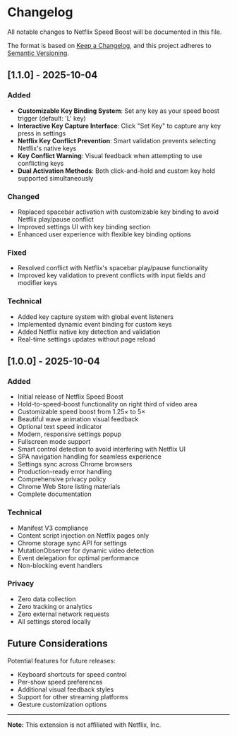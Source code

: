 # Changelog

All notable changes to Netflix Speed Boost will be documented in this file.

The format is based on [Keep a Changelog](https://keepachangelog.com/en/1.0.0/),
and this project adheres to [Semantic Versioning](https://semver.org/spec/v2.0.0.html).

## [1.1.0] - 2025-10-04

### Added
- **Customizable Key Binding System**: Set any key as your speed boost trigger (default: 'L' key)
- **Interactive Key Capture Interface**: Click "Set Key" to capture any key press in settings
- **Netflix Key Conflict Prevention**: Smart validation prevents selecting Netflix's native keys
- **Key Conflict Warning**: Visual feedback when attempting to use conflicting keys
- **Dual Activation Methods**: Both click-and-hold and custom key hold supported simultaneously

### Changed
- Replaced spacebar activation with customizable key binding to avoid Netflix play/pause conflict
- Improved settings UI with key binding section
- Enhanced user experience with flexible key binding options

### Fixed
- Resolved conflict with Netflix's spacebar play/pause functionality
- Improved key validation to prevent conflicts with input fields and modifier keys

### Technical
- Added key capture system with global event listeners
- Implemented dynamic event binding for custom keys
- Added Netflix native key detection and validation
- Real-time settings updates without page reload

## [1.0.0] - 2025-10-04

### Added
- Initial release of Netflix Speed Boost
- Hold-to-speed-boost functionality on right third of video area
- Customizable speed boost from 1.25× to 5×
- Beautiful wave animation visual feedback
- Optional text speed indicator
- Modern, responsive settings popup
- Fullscreen mode support
- Smart control detection to avoid interfering with Netflix UI
- SPA navigation handling for seamless experience
- Settings sync across Chrome browsers
- Production-ready error handling
- Comprehensive privacy policy
- Chrome Web Store listing materials
- Complete documentation

### Technical
- Manifest V3 compliance
- Content script injection on Netflix pages only
- Chrome storage sync API for settings
- MutationObserver for dynamic video detection
- Event delegation for optimal performance
- Non-blocking event handlers

### Privacy
- Zero data collection
- Zero tracking or analytics
- Zero external network requests
- All settings stored locally

## Future Considerations

Potential features for future releases:
- Keyboard shortcuts for speed control
- Per-show speed preferences
- Additional visual feedback styles
- Support for other streaming platforms
- Gesture customization options

---

**Note:** This extension is not affiliated with Netflix, Inc.

